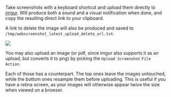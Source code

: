 Take screenshots with a keyboard shortcut and upload them directly to [imgur](https://imgur.com/). Will produce both a sound and a visual notification when done, and copy the resulting direct link to your clipboard.

A link to delete the image will also be produced and saved to `/tmp/webscreenshot_latest_upload_delete_url.txt`.

![](https://i.imgur.com/XSewwo5.png)

You may also upload an image (or pdf, since imgur also supports it as an upload, but converts it to png) by picking the `Upload Screenshot` `File Action`.

Each of those has a counterpart. The top ones leave the images untouched, while the bottom ones resample them before uploading. This is useful if you have a retina screen, as your images will otherwise appear twice the size when viewed on a browser.
